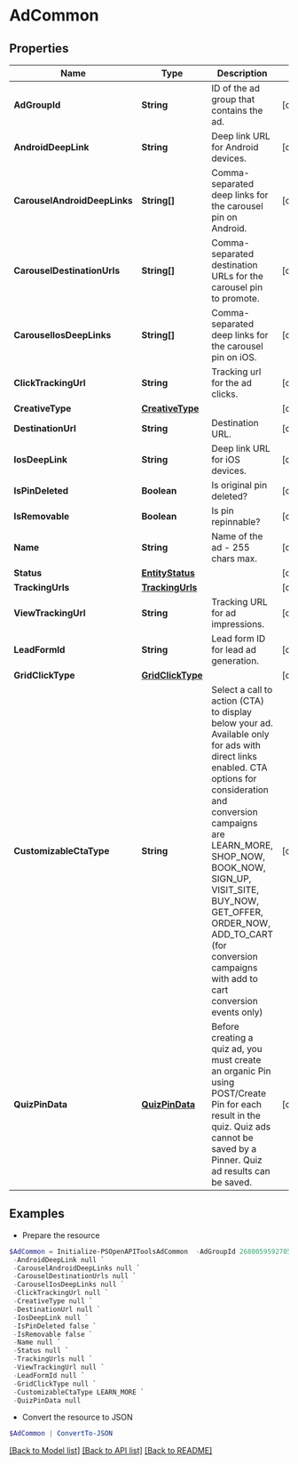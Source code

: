 # AdCommon
## Properties

Name | Type | Description | Notes
------------ | ------------- | ------------- | -------------
**AdGroupId** | **String** | ID of the ad group that contains the ad. | [optional] 
**AndroidDeepLink** | **String** | Deep link URL for Android devices. | [optional] 
**CarouselAndroidDeepLinks** | **String[]** | Comma-separated deep links for the carousel pin on Android. | [optional] 
**CarouselDestinationUrls** | **String[]** | Comma-separated destination URLs for the carousel pin to promote. | [optional] 
**CarouselIosDeepLinks** | **String[]** | Comma-separated deep links for the carousel pin on iOS. | [optional] 
**ClickTrackingUrl** | **String** | Tracking url for the ad clicks. | [optional] 
**CreativeType** | [**CreativeType**](CreativeType.md) |  | [optional] 
**DestinationUrl** | **String** | Destination URL. | [optional] 
**IosDeepLink** | **String** | Deep link URL for iOS devices. | [optional] 
**IsPinDeleted** | **Boolean** | Is original pin deleted? | [optional] 
**IsRemovable** | **Boolean** | Is pin repinnable? | [optional] 
**Name** | **String** | Name of the ad - 255 chars max. | [optional] 
**Status** | [**EntityStatus**](EntityStatus.md) |  | [optional] 
**TrackingUrls** | [**TrackingUrls**](TrackingUrls.md) |  | [optional] 
**ViewTrackingUrl** | **String** | Tracking URL for ad impressions. | [optional] 
**LeadFormId** | **String** | Lead form ID for lead ad generation. | [optional] 
**GridClickType** | [**GridClickType**](GridClickType.md) |  | [optional] 
**CustomizableCtaType** | **String** | Select a call to action (CTA) to display below your ad. Available only for ads with direct links enabled. CTA options for consideration and conversion campaigns are LEARN_MORE, SHOP_NOW, BOOK_NOW, SIGN_UP, VISIT_SITE, BUY_NOW, GET_OFFER, ORDER_NOW, ADD_TO_CART (for conversion campaigns with add to cart conversion events only) | [optional] 
**QuizPinData** | [**QuizPinData**](QuizPinData.md) | Before creating a quiz ad, you must create an organic Pin using POST/Create Pin for each result in the quiz. Quiz ads cannot be saved by a Pinner. Quiz ad results can be saved. | [optional] 

## Examples

- Prepare the resource
```powershell
$AdCommon = Initialize-PSOpenAPIToolsAdCommon  -AdGroupId 2680059592705 `
 -AndroidDeepLink null `
 -CarouselAndroidDeepLinks null `
 -CarouselDestinationUrls null `
 -CarouselIosDeepLinks null `
 -ClickTrackingUrl null `
 -CreativeType null `
 -DestinationUrl null `
 -IosDeepLink null `
 -IsPinDeleted false `
 -IsRemovable false `
 -Name null `
 -Status null `
 -TrackingUrls null `
 -ViewTrackingUrl null `
 -LeadFormId null `
 -GridClickType null `
 -CustomizableCtaType LEARN_MORE `
 -QuizPinData null
```

- Convert the resource to JSON
```powershell
$AdCommon | ConvertTo-JSON
```

[[Back to Model list]](../README.md#documentation-for-models) [[Back to API list]](../README.md#documentation-for-api-endpoints) [[Back to README]](../README.md)

